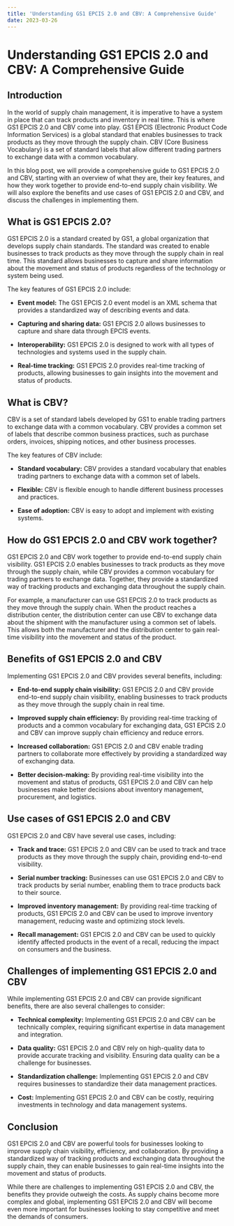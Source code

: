 ```yaml
---
title: 'Understanding GS1 EPCIS 2.0 and CBV: A Comprehensive Guide'
date: 2023-03-26
---
```


# Understanding GS1 EPCIS 2.0 and CBV: A Comprehensive Guide


## Introduction

In the world of supply chain management, it is imperative to have a system in place that can track products and inventory in real time. This is where GS1 EPCIS 2.0 and CBV come into play. GS1 EPCIS (Electronic Product Code Information Services) is a global standard that enables businesses to track products as they move through the supply chain. CBV (Core Business Vocabulary) is a set of standard labels that allow different trading partners to exchange data with a common vocabulary. 

In this blog post, we will provide a comprehensive guide to GS1 EPCIS 2.0 and CBV, starting with an overview of what they are, their key features, and how they work together to provide end-to-end supply chain visibility. We will also explore the benefits and use cases of GS1 EPCIS 2.0 and CBV, and discuss the challenges in implementing them.

## What is GS1 EPCIS 2.0?

GS1 EPCIS 2.0 is a standard created by GS1, a global organization that develops supply chain standards. The standard was created to enable businesses to track products as they move through the supply chain in real time. This standard allows businesses to capture and share information about the movement and status of products regardless of the technology or system being used. 

The key features of GS1 EPCIS 2.0 include:
 
- **Event model:** The GS1 EPCIS 2.0 event model is an XML schema that provides a standardized way of describing events and data.

- **Capturing and sharing data:** GS1 EPCIS 2.0 allows businesses to capture and share data through EPCIS events.

- **Interoperability:** GS1 EPCIS 2.0 is designed to work with all types of technologies and systems used in the supply chain.

- **Real-time tracking:** GS1 EPCIS 2.0 provides real-time tracking of products, allowing businesses to gain insights into the movement and status of products.

## What is CBV?

CBV is a set of standard labels developed by GS1 to enable trading partners to exchange data with a common vocabulary. CBV provides a common set of labels that describe common business practices, such as purchase orders, invoices, shipping notices, and other business processes. 

The key features of CBV include:

- **Standard vocabulary:** CBV provides a standard vocabulary that enables trading partners to exchange data with a common set of labels.

- **Flexible:** CBV is flexible enough to handle different business processes and practices.

- **Ease of adoption:** CBV is easy to adopt and implement with existing systems.

## How do GS1 EPCIS 2.0 and CBV work together?

GS1 EPCIS 2.0 and CBV work together to provide end-to-end supply chain visibility. GS1 EPCIS 2.0 enables businesses to track products as they move through the supply chain, while CBV provides a common vocabulary for trading partners to exchange data. Together, they provide a standardized way of tracking products and exchanging data throughout the supply chain. 

For example, a manufacturer can use GS1 EPCIS 2.0 to track products as they move through the supply chain. When the product reaches a distribution center, the distribution center can use CBV to exchange data about the shipment with the manufacturer using a common set of labels. This allows both the manufacturer and the distribution center to gain real-time visibility into the movement and status of the product.

## Benefits of GS1 EPCIS 2.0 and CBV

Implementing GS1 EPCIS 2.0 and CBV provides several benefits, including:

- **End-to-end supply chain visibility:** GS1 EPCIS 2.0 and CBV provide end-to-end supply chain visibility, enabling businesses to track products as they move through the supply chain in real time.

- **Improved supply chain efficiency:** By providing real-time tracking of products and a common vocabulary for exchanging data, GS1 EPCIS 2.0 and CBV can improve supply chain efficiency and reduce errors.

- **Increased collaboration:** GS1 EPCIS 2.0 and CBV enable trading partners to collaborate more effectively by providing a standardized way of exchanging data.

- **Better decision-making:** By providing real-time visibility into the movement and status of products, GS1 EPCIS 2.0 and CBV can help businesses make better decisions about inventory management, procurement, and logistics.

## Use cases of GS1 EPCIS 2.0 and CBV

GS1 EPCIS 2.0 and CBV have several use cases, including:

- **Track and trace:** GS1 EPCIS 2.0 and CBV can be used to track and trace products as they move through the supply chain, providing end-to-end visibility.

- **Serial number tracking:** Businesses can use GS1 EPCIS 2.0 and CBV to track products by serial number, enabling them to trace products back to their source.

- **Improved inventory management:** By providing real-time tracking of products, GS1 EPCIS 2.0 and CBV can be used to improve inventory management, reducing waste and optimizing stock levels.

- **Recall management:** GS1 EPCIS 2.0 and CBV can be used to quickly identify affected products in the event of a recall, reducing the impact on consumers and the business.

## Challenges of implementing GS1 EPCIS 2.0 and CBV

While implementing GS1 EPCIS 2.0 and CBV can provide significant benefits, there are also several challenges to consider:

- **Technical complexity:** Implementing GS1 EPCIS 2.0 and CBV can be technically complex, requiring significant expertise in data management and integration.

- **Data quality:** GS1 EPCIS 2.0 and CBV rely on high-quality data to provide accurate tracking and visibility. Ensuring data quality can be a challenge for businesses.

- **Standardization challenge:** Implementing GS1 EPCIS 2.0 and CBV requires businesses to standardize their data management practices.

- **Cost:** Implementing GS1 EPCIS 2.0 and CBV can be costly, requiring investments in technology and data management systems.

## Conclusion

GS1 EPCIS 2.0 and CBV are powerful tools for businesses looking to improve supply chain visibility, efficiency, and collaboration. By providing a standardized way of tracking products and exchanging data throughout the supply chain, they can enable businesses to gain real-time insights into the movement and status of products. 

While there are challenges to implementing GS1 EPCIS 2.0 and CBV, the benefits they provide outweigh the costs. As supply chains become more complex and global, implementing GS1 EPCIS 2.0 and CBV will become even more important for businesses looking to stay competitive and meet the demands of consumers.
